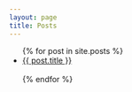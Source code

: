 ```yaml
---
layout: page
title: Posts
---
```


<ul>
  {% for post in site.posts %}
  	<li>
      <a href="{{ post.url }}">{{ post.title }}</a>
    </li>
	<br/>
  {% endfor %}
</ul>
